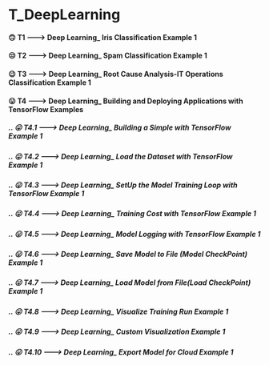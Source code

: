 # T_DeepLearning

#### 🙃 T1 ---> Deep Learning_ Iris Classification Example 1
#### 😒 T2 ---> Deep Learning_ Spam Classification Example 1
#### 😉 T3 ---> Deep Learning_ Root Cause Analysis-IT Operations Classification Example 1

#### 😛 T4 ---> Deep Learning_ Building and Deploying Applications with TensorFlow Examples
##### .. 😛 T4.1 ---> Deep Learning_ Building a Simple with TensorFlow Example 1
##### .. 😛 T4.2 ---> Deep Learning_ Load the Dataset with TensorFlow Example 1
##### .. 😛 T4.3 ---> Deep Learning_ SetUp the Model Training Loop with TensorFlow Example 1
##### .. 😛 T4.4 ---> Deep Learning_ Training Cost with TensorFlow Example 1
##### .. 😛 T4.5 ---> Deep Learning_ Model Logging with TensorFlow Example 1
##### .. 😛 T4.6 ---> Deep Learning_ Save Model to File (Model CheckPoint) Example 1
##### .. 😛 T4.7 ---> Deep Learning_ Load Model from File(Load CheckPoint) Example 1
##### .. 😛 T4.8 ---> Deep Learning_ Visualize Training Run Example 1
##### .. 😛 T4.9 ---> Deep Learning_ Custom Visualization Example 1
##### .. 😛 T4.10 ---> Deep Learning_ Export Model for Cloud Example 1



